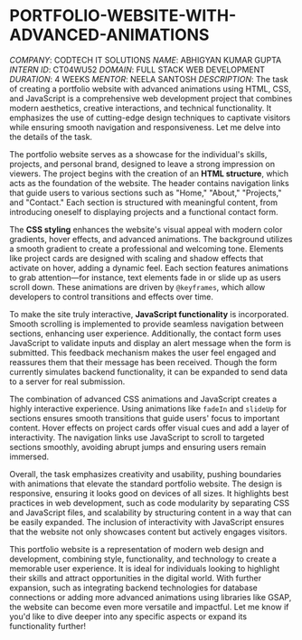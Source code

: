 # PORTFOLIO-WEBSITE-WITH-ADVANCED-ANIMATIONS
*COMPANY*: CODTECH IT SOLUTIONS
*NAME*: ABHIGYAN KUMAR GUPTA
*INTERN ID*: CT04WU52
*DOMAIN*: FULL STACK WEB DEVELOPMENT
*DURATION*: 4 WEEKS
*MENTOR*: NEELA SANTOSH
*DESCRIPTION*: The task of creating a portfolio website with advanced animations using HTML, CSS, and JavaScript is a comprehensive web development project that combines modern aesthetics, creative interactions, and technical functionality. It emphasizes the use of cutting-edge design techniques to captivate visitors while ensuring smooth navigation and responsiveness. Let me delve into the details of the task.

The portfolio website serves as a showcase for the individual's skills, projects, and personal brand, designed to leave a strong impression on viewers. The project begins with the creation of an **HTML structure**, which acts as the foundation of the website. The header contains navigation links that guide users to various sections such as "Home," "About," "Projects," and "Contact." Each section is structured with meaningful content, from introducing oneself to displaying projects and a functional contact form.

The **CSS styling** enhances the website's visual appeal with modern color gradients, hover effects, and advanced animations. The background utilizes a smooth gradient to create a professional and welcoming tone. Elements like project cards are designed with scaling and shadow effects that activate on hover, adding a dynamic feel. Each section features animations to grab attention—for instance, text elements fade in or slide up as users scroll down. These animations are driven by `@keyframes`, which allow developers to control transitions and effects over time.

To make the site truly interactive, **JavaScript functionality** is incorporated. Smooth scrolling is implemented to provide seamless navigation between sections, enhancing user experience. Additionally, the contact form uses JavaScript to validate inputs and display an alert message when the form is submitted. This feedback mechanism makes the user feel engaged and reassures them that their message has been received. Though the form currently simulates backend functionality, it can be expanded to send data to a server for real submission.

The combination of advanced CSS animations and JavaScript creates a highly interactive experience. Using animations like `fadeIn` and `slideUp` for sections ensures smooth transitions that guide users' focus to important content. Hover effects on project cards offer visual cues and add a layer of interactivity. The navigation links use JavaScript to scroll to targeted sections smoothly, avoiding abrupt jumps and ensuring users remain immersed.

Overall, the task emphasizes creativity and usability, pushing boundaries with animations that elevate the standard portfolio website. The design is responsive, ensuring it looks good on devices of all sizes. It highlights best practices in web development, such as code modularity by separating CSS and JavaScript files, and scalability by structuring content in a way that can be easily expanded. The inclusion of interactivity with JavaScript ensures that the website not only showcases content but actively engages visitors.

This portfolio website is a representation of modern web design and development, combining style, functionality, and technology to create a memorable user experience. It is ideal for individuals looking to highlight their skills and attract opportunities in the digital world. With further expansion, such as integrating backend technologies for database connections or adding more advanced animations using libraries like GSAP, the website can become even more versatile and impactful. Let me know if you'd like to dive deeper into any specific aspects or expand its functionality further!
